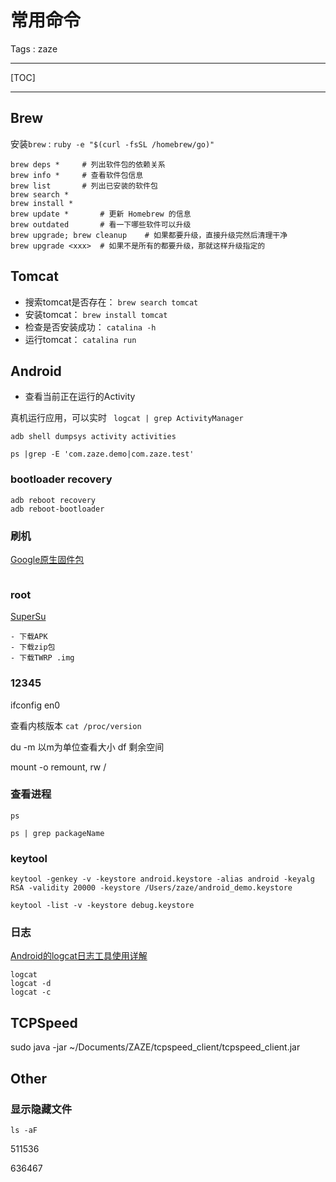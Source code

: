 
# 常用命令

Tags : zaze

---

[TOC]

---

## Brew

安装``brew`` : ``ruby -e "$(curl -fsSL /homebrew/go)"``

```
brew deps *		# 列出软件包的依赖关系
brew info *		# 查看软件包信息
brew list		# 列出已安装的软件包
brew search *
brew install *
brew update	*		# 更新 Homebrew 的信息
brew outdated		# 看一下哪些软件可以升级
brew upgrade; brew cleanup    # 如果都要升级，直接升级完然后清理干净
brew upgrade <xxx>	# 如果不是所有的都要升级，那就这样升级指定的

```

## Tomcat

- 搜索tomcat是否存在：
``brew search tomcat``
- 安装tomcat：
``brew install tomcat``
- 检查是否安装成功：
``catalina -h``
- 运行tomcat：
``catalina run``

## Android

- 查看当前正在运行的Activity


真机运行应用，可以实时
`` logcat | grep ActivityManager``



``adb shell dumpsys activity activities``

``ps |grep -E 'com.zaze.demo|com.zaze.test'``

###  bootloader recovery

```
adb reboot recovery
adb reboot-bootloader
```

### 刷机

[Google原生固件包][1]

```
```

### root
[SuperSu][3]

```
- 下载APK
- 下载zip包
- 下载TWRP .img

```

### 12345

ifconfig en0

查看内核版本 ``cat /proc/version``


du -m    以m为单位查看大小
df	剩余空间

mount -o remount, rw /

### 查看进程

``ps``

``ps | grep packageName``

### keytool

```
keytool -genkey -v -keystore android.keystore -alias android -keyalg RSA -validity 20000 -keystore /Users/zaze/android_demo.keystore

keytool -list -v -keystore debug.keystore

```

### 日志

[Android的logcat日志工具使用详解][2]

```
logcat
logcat -d
logcat -c

```

## TCPSpeed

sudo java -jar ~/Documents/ZAZE/tcpspeed_client/tcpspeed_client.jar

## Other

### 显示隐藏文件

``ls -aF``



511536

636467







[1]: https://developers.google.com/android/nexus/images
[2]: http://ghoulich.xninja.org/2015/12/08/android_logcat_manual/
[3]: http://www.supersu.com/download